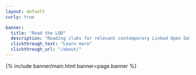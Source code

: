 ```yaml
---
layout: default
curly: true

banner:
  title: "Read the LOD"
  description: "Reading clubs for relevant contemporary Linked Open Data and Semantic Web documents"
  clickthrough_text: "Learn more"
  clickthrough_url: "/about/"
---
```


{% include banner/main.html banner=page.banner %}